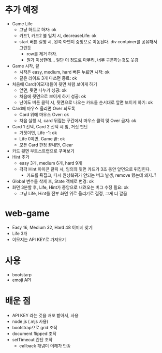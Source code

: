 # 추가 예정
  - Game Life
    - 그냥 하트로 하자: ok
    - 카드1, 카드2 불 일치 시, decreaseLife: ok
    - start 버튼 실행 시, 왼쪽 화면이 중앙으로 이동된다. div container를 공유해서그런듯
      - row를 제거 하자.
      - 뭔가 이상한데... 일단 이 정도로 마무리, 너무 구분하는것도 웃김
  - Game 시작, 끝
    - 시작은 easy, medium, hard 버튼 누르면 시작: ok
    - 끝은 라이프 3개 다쓰면 종료: ok
  - 처음에 Card(이모지)들이 뒷면 처럼 보이게 하기
    - 앞면, 뒷면 나누기 성공: ok
    - 처음에 뒷면으로 보이게 하기 성공: ok
    - 난이도 버튼 클릭 시, 뒷면으로 나오는 카드들 순서대로 앞면 보이게 하기: ok
  - Card에 마우스 올리면 Over 되도록
    - Card 위에 마우스 Over: ok
    - 처음 실행 시, card 뒤집는 구간에서 마우스 클릭 및 Over 금지: ok
  - Card 1 선택, Card 2 선택 시 참, 거짓 판단
    - 거짓이면, Life -1: ok
    - Life 0이면, Game 끝: ok
    - 모든 Card 판정 끝내면, Clear
  - 카드 뒷면 부트스트랩으로 꾸며보기
  - Hint 추가
    - easy 3개, medium 6개, hard 9개
    - 각각 Hint 아이콘 클릭 시, 임의의 뒷면 카드가 3초 동안 앞면으로 뒤집힌다.
      - 카드를 뒤집고, 다시 원상복귀가 안되는 버그 발생, remove 헀는데 왜지..?
  - Global 변수들 삭제 후, State 객체로 변경: ok
  - 화면 3분할 후, Life, Hint가 중앙으로 내려오는 버그 수정 필요: ok
    - 그냥 Life, Hint를 전부 화면 위로 올리기로 결정, 그게 더 깔끔
# web-game
  - Easy 16, Medium 32, Hard 48 이미지 찾기
  - Life 3개
  - 이모지는 API KEY로 가져오기

# 사용
  - bootstarp
  - emoji API

# 배운 점
  - API KEY 라는 것을 배포 받아서, 사용
  - node js (.mjs 사용)
  - bootstrap으로 grid 조작
  - document flipped 조작
  - setTimeout 간단 조작
    - callback 개념이 이해가 안감
